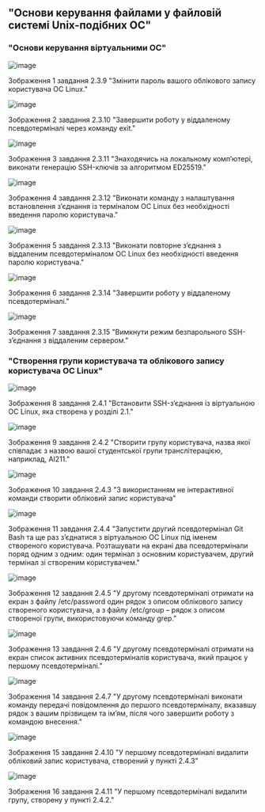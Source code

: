 ## "Основи керування файлами у файловій системі Unix-подібних ОС"

### "Основи керування віртуальними ОС"

![image](https://github.com/OS-IS/ai234-patsora/assets/78663930/9f9bff10-8517-483b-814a-3fb794f05d5a)

Зображення 1 завдання 2.3.9 "Змінити пароль вашого облікового запису користувача ОС Linux."

![image](https://github.com/OS-IS/ai234-patsora/assets/78663930/75999b97-28f1-4abc-9dd4-9cb167560172)

Зображення 2 завдання 2.3.10 "Завершити роботу у віддаленому псевдотерміналі через команду exit."

![image](https://github.com/OS-IS/ai234-patsora/assets/78663930/95369998-4242-4c44-a46b-1ad890747d6a)

Зображення 3 завдання 2.3.11 "Знаходячись на локальному комп’ютері, виконати генерацію SSH-ключів за алгоритмом ED25519."

![image](https://github.com/OS-IS/ai234-patsora/assets/78663930/ea47f556-d287-4399-8369-90b952864db3)

Зображення 4 завдання 2.3.12 "Виконати команду з налаштування встановлення з’єднання із терміналом ОС  Linux без необхідності введення паролю користувача."

![image](https://github.com/OS-IS/ai234-patsora/assets/78663930/b6495635-d373-46cd-9e8b-989c66fc902d)

Зображення 5 завдання 2.3.13 "Виконати повторне з’єднання з віддаленим псевдотерміналом ОС Linux без  необхідності введення паролю користувача."

![image](https://github.com/OS-IS/ai234-patsora/assets/78663930/b2146981-960e-4955-8b4f-a6adcb90fcd1)

Зображення 6 завдання 2.3.14 "Завершити роботу у віддаленому псевдотерміналі."

![image](https://github.com/OS-IS/ai234-patsora/assets/78663930/f9a4077a-dbea-43cd-a397-202bb05e23ff)

Зображення 7 завдання 2.3.15 "Вимкнути режим безпарольного SSH-з’єднання з віддаленим сервером."

### "Створення групи користувача та облікового запису користувача ОС Linux"

![image](https://github.com/OS-IS/ai234-patsora/assets/78663930/211c9cc2-298f-4309-a965-bb40eb251a57)

Зображення 8 завдання 2.4.1 "Встановити SSH-з’єднання із віртуальною ОС Linux, яка створена у розділі 2.1."

![image](https://github.com/OS-IS/ai234-patsora/assets/78663930/2b434b14-b9cd-4297-9ed8-14890d29928a)

Зображення 9 завдання 2.4.2 "Створити групу користувача, назва якої співпадає з назвою вашої студентської  групи транслітерацією, наприклад, AI211."

![image](https://github.com/OS-IS/ai234-patsora/assets/78663930/9b8430a0-8c54-40a3-b1d5-8cd2f3a681a2)

Зображення 10 завдання 2.4.3 "З використанням не інтерактивної команди створити обліковий запис користувача"

![image](https://github.com/OS-IS/ai234-patsora/assets/78663930/44603f1c-0a75-4efd-9374-6741c0d2e18c)

Зображення 11 завдання 2.4.4 "Запустити другий псевдотермінал Git Bash та ще раз з’єднатися з віртуальною
ОС Linux під іменем створеного користувача. Розташувати на екрані два псевдотермінали
поряд одним з одним: один термінал з основним користувачем, другий термінал зі створеним
користувачем."

![image](https://github.com/OS-IS/ai234-patsora/assets/78663930/434b3f75-5afe-4e32-a800-c9a19c7e2646)

Зображення 12 завдання 2.4.5 "У другому псевдотерміналі отримати на екран з файлу /etc/password один рядок
з описом облікового запису створеного користувача, а з файлу /etc/group – рядок з описом
створеної групи, використовуючи команду grep."

![image](https://github.com/OS-IS/ai234-patsora/assets/78663930/ae8463e0-26fa-4e81-ae06-b4a8d9d70dc3)

Зображення 13 завдання 2.4.6 "У другому псевдотерміналі отримати на екран список активних псевдотерміналів користувача, який працює у першому псевдотерміналі."

![image](https://github.com/OS-IS/ai234-patsora/assets/78663930/d7fe2c84-509b-402d-90a2-aa1ff7386a92)

Зображення 14 завдання 2.4.7 "У другому псевдотерміналі виконати команду передачі повідомлення до
першого псевдотерміналу, вказавшу рядок з вашим прізвищем та ім’ям, після чого завершити
роботу з командою внесення."

![image](https://github.com/OS-IS/ai234-patsora/assets/78663930/44d5acdc-8c37-43df-b6bc-e8de32482366)

Зображення 15 завдання 2.4.10 "У першому псевдотерміналі видалити обліковий запис користувача, створений
у пункті 2.4.3"

![image](https://github.com/OS-IS/ai234-patsora/assets/78663930/5a8c68b6-0ec1-46e4-a1b2-5696424f6a8e)

Зображення 16 завдання 2.4.11 "У першому псевдотерміналі видалити групу, створену у пункті 2.4.2."



